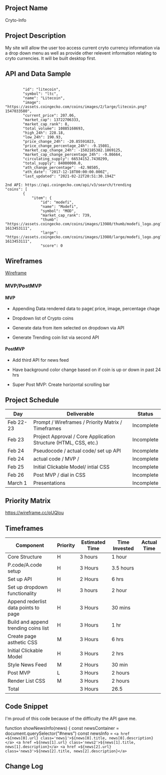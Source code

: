 
## Project Name

Cryto-Info 

## Project Description
My site will allow the user too access current cryto currency information via a drop down menu as well as provide other relevent information relating to cryto currencies. It will be built desktop first.

## API and Data Sample
``` https://api.coingecko.com/api/v3/coins/markets?vs_currency=usd&ids=litecoin

        "id": "litecoin",
        "symbol": "ltc",
        "name": "Litecoin",
        "image": "https://assets.coingecko.com/coins/images/2/large/litecoin.png?1547033580",
        "current_price": 207.06,
        "market_cap": 13722706333,
        "market_cap_rank": 8,
        "total_volume": 10885168693,
        "high_24h": 228.18,
        "low_24h": 190.93,
        "price_change_24h": -20.85591023,
        "price_change_percentage_24h": -9.15081,
        "market_cap_change_24h": -1502185382.1869125,
        "market_cap_change_percentage_24h": -9.86664,
        "circulating_supply": 66534152.7430299,
        "total_supply": 84000000.0,
        "ath_change_percentage": -42.98505,
        "ath_date": "2017-12-18T00:00:00.000Z",
        "last_updated": "2021-02-22T20:51:30.194Z"
        
2nd API: https://api.coingecko.com/api/v3/search/trending
"coins": [
        {
            "item": {
                "id": "modefi",
                "name": "Modefi",
                "symbol": "MOD",
                "market_cap_rank": 739,
                "thumb": "https://assets.coingecko.com/coins/images/13980/thumb/modefi_logo.png?1613453111",
                "large": "https://assets.coingecko.com/coins/images/13980/large/modefi_logo.png?1613453111",
                "score": 0
```
## Wireframes
[Wireframe](https://wireframe.cc/P0LwSt) 


### MVP/PostMVP

#### MVP 
- Appending Data rendered data to page( price, image, percentage chage

- Dropdown list of Crypto coins

- Generate data from item selected on dropdown via API

- Generate Trending coin list via second API

#### PostMVP 

- Add third API for news feed

- Have background color change based on if coin is up or down in past 24 hrs

- Super Post MVP: Create horizontal scrolling bar

## Project Schedule

|  Day | Deliverable | Status
|---|---| ---|
|Feb 22-23| Prompt / Wireframes / Priority Matrix / Timeframes | Incomplete
|Feb 23| Project Approval / Core Application Structure (HTML, CSS, etc.) | Incomplete 
|Feb 24| Pseudocode / actual code/ set up API | Incomplete
|Feb 24| actual code / MVP / | Incomplete
|Feb 25| Initial Clickable Model/ intial CSS  | Incomplete
|Feb 26| Post MVP / dial in CSS | Incomplete
|March 1| Presentations | Incomplete

## Priority Matrix

https://wireframe.cc/pUQIou

## Timeframes
| Component                              | Priority | Estimated Time | Time Invested | Actual Time |
|-------------------------------         |----------|----------------|---------------|-------------|
| Core Structure                         | H        | 3 hours        |       1 hour  |             |
| P.code/A.code setup                    | H        | 3 Hours        |     3.5 hours |             |
| Set up API                             | H        | 2 Hours        |       6 hrs   |             |
| Set up dropdown functionality          | H        | 3 hours        |       2 hour  |             |
| Append rederlist data points to page   | H        | 3 Hours        |       30 mins |             |
| Build and append trending coins list   | H        | 3 Hours        |        1 hr   |             |
| Create page asthetic CSS               | M        | 3 Hours        |        6 hrs  |             |
| Initial Clickable Model                | H        | 3 Hours        |        2 hrs  |             |
| Style News Feed                        | M        | 2 Hours        |       30 min  |             |
| Post MVP                               | L        | 3 Hours        |       2 hours |             |
| Render List CSS                        | M        | 3 Hours        |       2 hours |             |
| Total                                  |          | 3 Hours        |         26.5  |             |
## Code Snippet
I'm proud of this code because of the difficulty the API gave me.

function showNewsInfo(news) {
    const newsContainer = document.querySelector("#news")
    const newsInfo = `
    <a href =${news[0].url} class='news1'>${news[0].title, news[0].description}</a>
    <a href =${news[1].url} class='news2'>${news[1].title, news[1].description}</a>
    <a href =${news[2].url} class='news3'>${news[2].title, news[2].description}</a>
    `
    
## Change Log
   

